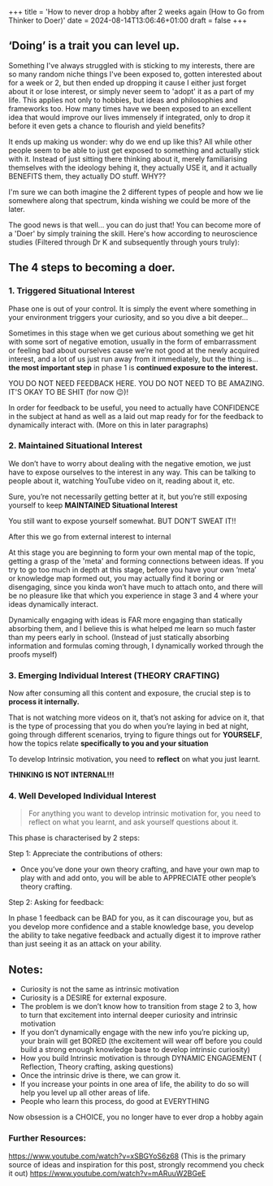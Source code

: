 +++
title = 'How to never drop a hobby after 2 weeks again (How to Go from Thinker to Doer)'
date = 2024-08-14T13:06:46+01:00
draft = false
+++

## ‘Doing’ is a trait you can level up.

Something I've always struggled with is sticking to my interests, there are so many random niche things I've been exposed to, gotten interested about for a week or 2, but then ended up dropping it cause I either just forget about it or lose interest, or simply never seem to 'adopt' it as a part of my life. This applies not only to hobbies, but ideas and philosophies and frameworks too. How many times have we been exposed to an excellent idea that would improve our lives immensely if integrated, only to drop it before it even gets a chance to flourish and yield benefits?

It ends up making us wonder: why do we end up like this? All while other people seem to be able to just get exposed to something and actually stick with it. Instead of just sitting there thinking about it, merely familiarising themselves with the ideology behing it, they actually USE it, and it actually BENEFITS them, they actually DO stuff. WHY??

I'm sure we can both imagine the 2 different types of people and how we lie somewhere along that spectrum, kinda wishing we could be more of the later.

The good news is that well... you can do just that! You can become more of a 'Doer' by simply training the skill. Here's how according to neuroscience studies (Filtered through Dr K and subsequently through yours truly):

## The 4 steps to becoming a doer.

### 1. Triggered Situational Interest

Phase one is out of your control. It is simply the event where something in your environment triggers your curiosity, and so you dive a bit deeper...

Sometimes in this stage when we get curious about something we get hit with some sort of negative emotion, usually in the form of embarrassment or feeling bad about ourselves cause we’re not good at the newly acquired interest, and a lot of us just run away from it immediately, but the thing is... **the most important step** in phase 1 is **continued exposure to the interest.**

YOU DO NOT NEED FEEDBACK HERE. YOU DO NOT NEED TO BE AMAZING. IT'S OKAY TO BE SHIT (for now 😉)!

In order for feedback to be useful, you need to actually have CONFIDENCE in the subject at hand as well as a laid out map ready for for the feedback to dynamically interact with. (More on this in later paragraphs)

### 2. Maintained Situational Interest

We don’t have to worry about dealing with the negative emotion, we just have to expose ourselves to the interest in any way. This can be talking to people about it, watching YouTube video on it, reading about it, etc.

Sure, you’re not necessarily getting better at it, but you’re still exposing yourself to keep **MAINTAINED Situational Interest**

You still want to expose yourself somewhat. BUT DON’T SWEAT IT!!

After this we go from external interest to internal

At this stage you are beginning to form your own mental map of the topic, getting a grasp of the 'meta' and forming connections between ideas. If you try to go too much in depth at this stage, before you have your own ‘meta’ or knowledge map formed out, you may actually find it boring or disengaging, since you kinda won’t have much to attach onto, and there will be no pleasure like that which you experience in stage 3 and 4 where your ideas dynamically interact.

Dynamically engaging with ideas is FAR more engaging than statically absorbing them, and I believe this is what helped me learn so much faster than my peers early in school. (Instead of just statically absorbing information and formulas coming through, I dynamically worked through the proofs myself)

### 3. Emerging Individual Interest (THEORY CRAFTING)

Now after consuming all this content and exposure, the crucial step is to **process it internally.**

That is not watching more videos on it, that’s not asking for advice on it, that is the type of processing that you do when you’re laying in bed at night, going through different scenarios, trying to figure things out for **YOURSELF**, how the topics relate __specifically to you and your situation__

To develop Intrinsic motivation, you need to **reflect** on what you just learnt.

**THINKING IS NOT INTERNAL!!!**

### 4. Well Developed Individual Interest

> For anything you want to develop intrinsic motivation for, you need to reflect on what you learnt, and ask yourself questions about it.
> 

This phase is characterised by 2 steps:

Step 1: Appreciate the contributions of others:

- Once you’ve done your own theory crafting, and have your own map to play with and add onto, you will be able to APPRECIATE other people’s theory crafting.

Step 2: Asking for feedback:

In phase 1 feedback can be BAD for you, as it can discourage you, but as you develop more confidence and a stable knowledge base, you develop the ability to take negative feedback and actually digest it to improve rather than just seeing it as an attack on your ability.

## Notes:

- Curiosity is not the same as intrinsic motivation
- Curiosity is a DESIRE for external exposure.
- The problem is we don’t know how to transition from stage 2 to 3, how to turn that excitement into internal deeper curiosity and intrinsic motivation
- If you don’t dynamically engage with the new info you’re picking up, your brain will get BORED (the excitement will wear off before you could build a strong enough knowledge base to develop intrinsic curiosity)
- How you build Intrinsic motivation is through DYNAMIC ENGAGEMENT ( Reflection, Theory crafting, asking questions)
- Once the intrinsic drive is there, we can grow it.
- If you increase your points in one area of life, the ability to do so will help you level up all other areas of life.
- People who learn this process, do good at EVERYTHING

Now obsession is a CHOICE, you no longer have to ever drop a hobby again

### Further Resources:

https://www.youtube.com/watch?v=xSBGYoS6z68 (This is the primary source of ideas and inspiration for this post, strongly recommend you check it out)
https://www.youtube.com/watch?v=mARuuW2BGeE